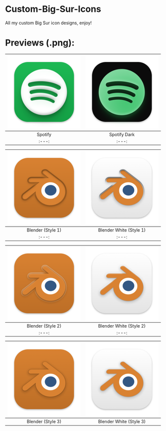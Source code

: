 # Custom-Big-Sur-Icons
All my custom Big Sur icon designs, enjoy!

# Previews (.png):
| ![Spotify](https://github.com/Dav-ej/Custom-Big-Sur-Icons/blob/master/Icons/png/Spotify.png) | ![Spotify_Dark](https://github.com/Dav-ej/Custom-Big-Sur-Icons/blob/master/Icons/png/Spotify_Dark.png) |
| :---: | :---: |
| Spotify | Spotify Dark |
| :---: | :---: |

| ![Blender_Style-1](https://github.com/Dav-ej/Custom-Big-Sur-Icons/blob/master/Icons/png/Blender_Style-1.png) | ![Blender-White_Style-1](https://github.com/Dav-ej/Custom-Big-Sur-Icons/blob/master/Icons/png/Blender-White_Style-1.png) |
| :---: | :---: |
| Blender (Style 1) | Blender White (Style 1) |
| :---: | :---: |

| ![Blender_Style-1](https://github.com/Dav-ej/Custom-Big-Sur-Icons/blob/master/Icons/png/Blender_Style-2.png) | ![Blender-White_Style-1](https://github.com/Dav-ej/Custom-Big-Sur-Icons/blob/master/Icons/png/Blender-White_Style-2.png) |
| :---: | :---: |
| Blender (Style 2) | Blender White (Style 2) |
| :---: | :---: |

| ![Blender_Style-1](https://github.com/Dav-ej/Custom-Big-Sur-Icons/blob/master/Icons/png/Blender_Style-3.png) | ![Blender-White_Style-1](https://github.com/Dav-ej/Custom-Big-Sur-Icons/blob/master/Icons/png/Blender-White_Style-3.png) |
| :---: | :---: |
| Blender (Style 3) | Blender White (Style 3) |

